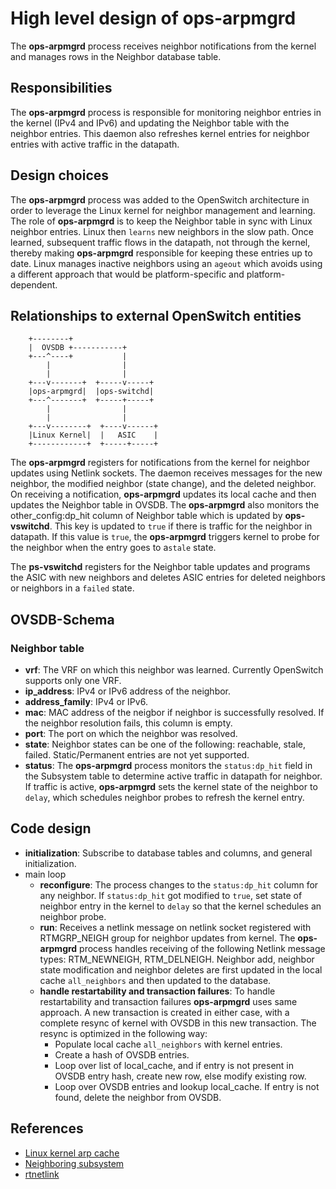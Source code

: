 High level design of ops-arpmgrd
================================

The **ops-arpmgrd** process receives neighbor notifications from the kernel and manages rows in the Neighbor database table.

Responsibilities
-----------------
The **ops-arpmgrd** process is responsible for monitoring neighbor entries in the kernel (IPv4 and IPv6) and updating the Neighbor table with the neighbor entries. This daemon also refreshes kernel entries for neighbor entries with active traffic in the datapath.

Design choices
-----------------
The **ops-arpmgrd** process was added to the OpenSwitch architecture in order to leverage the Linux kernel for neighbor management and learning. The role of **ops-arpmgrd** is to keep the Neighbor table in sync with Linux neighbor entries. Linux then `learns` new neighbors in the slow path. Once learned, subsequent traffic flows in the datapath, not through the kernel, thereby making **ops-arpmgrd** responsible for keeping these entries up to date. Linux manages inactive neighbors using an `ageout` which avoids using a different approach that would be platform-specific and platform-dependent.

Relationships to external OpenSwitch entities
---------------------------------------------
```ditaa
    +--------+
    |  OVSDB +-----------+
    +---^----+           |
        |                |
        |                |
    +---v-------+  +-----v-----+
    |ops-arpmgrd|  |ops-switchd|
    +---^-------+  +-----+-----+
        |                |
        |                |
    +---v--------+  +----v------+
    |Linux Kernel|  |   ASIC    |
    +------------+  +-----+-----+

```

The **ops-arpmgrd** registers for notifications from the kernel for neighbor updates using Netlink sockets. The daemon receives messages for the new neighbor, the modified neighbor (state change), and the deleted neighbor. On receiving a notification, **ops-arpmgrd** updates its local cache and then updates the Neighbor table in OVSDB. The **ops-arpmgrd** also monitors the other_config:dp_hit column of Neighbor table which is updated by **ops-vswitchd**. This key is updated to `true` if there is traffic for the neighbor in datapath. If this value is `true`, the **ops-arpmgrd** triggers kernel to probe for the neighbor when the entry goes to a`stale` state.

The **ps-vswitchd** registers for the Neighbor table updates and programs the ASIC with new neighbors and deletes ASIC entries for deleted neighbors or neighbors in a `failed` state.

OVSDB-Schema
------------
### Neighbor table
* **vrf**: The VRF on which this neighbor was learned. Currently OpenSwitch supports only one VRF.
* **ip_address**: IPv4 or IPv6 address of the neighbor.
* **address_family**: IPv4 or IPv6.
* **mac**: MAC address of the neigbor if neighbor is successfully resolved. If the neighbor resolution fails, this column is empty.
* **port**: The port on which the neighbor was resolved.
* **state**: Neighbor states can be one of the following: reachable, stale, failed. Static/Permanent entries are not yet supported.
* **status**: The **ops-arpmgrd** process monitors the `status:dp_hit` field in the Subsystem table to determine active traffic in datapath for neighbor. If traffic is active, **ops-arpmgrd** sets the kernel state of the neighbor to `delay`, which schedules neighbor probes to refresh the kernel entry.

Code design
-----------
* **initialization**: Subscribe to database tables and columns, and general initialization.
* main loop
  * **reconfigure**: The process changes to the `status:dp_hit` column for any neighbor. If `status:dp_hit` got modified to `true`, set state of neighbor entry in the kernel to `delay` so that the kernel schedules an neighbor probe.
  * **run**: Receives a netlink message on netlink socket registered with RTMGRP_NEIGH group for neighbor updates from kernel. The **ops-arpmgrd** process handles receiving of the following Netlink message types: RTM_NEWNEIGH, RTM_DELNEIGH. Neighbor add, neighbor state modification and neighbor deletes are first updated in the local cache `all_neighbors` and then updated to the database.
  * **handle restartability and transaction failures**: To handle restartability and transaction failures **ops-arpmgrd** uses same approach. A new transaction is created in either case, with a complete resync of kernel with OVSDB in this new transaction. The resync is optimized in the following way:
     - Populate local cache `all_neighbors` with kernel entries.
     - Create a hash of OVSDB entries.
     - Loop over list of local_cache, and if entry is not present in OVSDB entry hash, create new row, else modify existing row.
     - Loop over OVSDB entries and lookup local_cache. If entry is not found, delete the neighbor from OVSDB.

References
----------
* [Linux kernel arp cache](http://linux-ip.net/html/ether-arp.html)
* [Neighboring subsystem](http://www.linuxfoundation.org/collaborate/workgroups/networking/neighboring_subsystem)
* [rtnetlink](http://man7.org/linux/man-pages/man7/rtnetlink.7.html)

